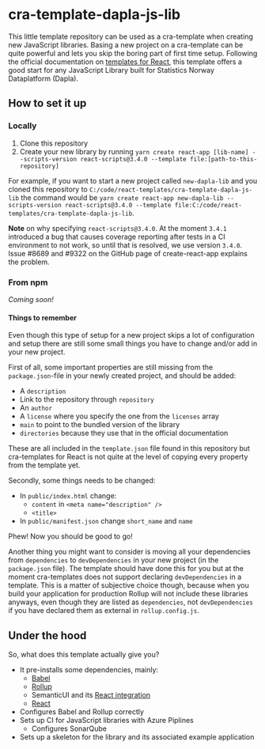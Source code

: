 # cra-template-dapla-js-lib

This little template repository can be used as a cra-template when creating new JavaScript libraries. Basing a new 
project on a cra-template can be quite powerful and lets you skip the boring part of first time setup. Following the 
official documentation on [templates for React](https://create-react-app.dev/docs/custom-templates/), this template 
offers a good start for any JavaScript Library built for Statistics Norway Dataplatform (Dapla).

## How to set it up
### Locally
1. Clone this repository
2. Create your new library by running 
`yarn create react-app [lib-name] --scripts-version react-scripts@3.4.0 --template file:[path-to-this-repository]`

For example, if you want to start a new project called `new-dapla-lib` and you cloned this repository to 
`C:/code/react-templates/cra-template-dapla-js-lib` the command would be
`yarn create react-app new-dapla-lib --scripts-version react-scripts@3.4.0 --template file:C:/code/react-templates/cra-template-dapla-js-lib`.

**Note** on why specifying `react-scripts@3.4.0`. At the moment `3.4.1` introduced a bug that causes coverage reporting 
after tests in a CI environment to not work, so until that is resolved, we use version `3.4.0`. Issue #8689 and #9322
on the GitHub page of create-react-app explains the problem.

### From npm
_Coming soon!_

#### Things to remember
Even though this type of setup for a new project skips a lot of configuration and setup there are still some small 
things you have to change and/or add in your new project. 

First of all, some important properties are still missing from the `package.json`-file in your newly created project, 
and should be added:
* A `description`
* Link to the repository through `repository`
* An `author`
* A `license` where you specify the one from the `licenses` array
* `main` to point to the bundled version of the library
* `directories` because they use that in the official documentation

These are all included in the `template.json` file found in this repository but cra-templates for React is not quite
at the level of copying every property from the template yet.

Secondly, some things needs to be changed:
* In `public/index.html` change:
    * `content` in `<meta name="description" />`
    * `<title>`
* In `public/manifest.json` change `short_name` and `name`

Phew! Now you should be good to go!

Another thing you might want to consider is moving all your dependencies from `dependencies` to
`devDependencies` in your new project (in the `package.json` file). The template should have done this for you but at 
the moment cra-templates does not support declaring `devDependencies` in a template. This is a matter of subjective
choice though, because when you build your application for production Rollup will not include these libraries anyways,
even though they are listed as `dependencies`, not `devDependencies` if you have declared them as external in 
`rollup.config.js`.

## Under the hood
So, what does this template actually give you? 
* It pre-installs some dependencies, mainly:
    * [Babel](https://github.com/babel/babel)
    * [Rollup](https://github.com/rollup/rollup)
    * SemanticUI and its [React integration](https://react.semantic-ui.com/)
    * [React](https://create-react-app.dev/docs/getting-started)
* Configures Babel and Rollup correctly
* Sets up CI for JavaScript libraries with Azure Piplines
    * Configures SonarQube
* Sets up a skeleton for the library and its associated example application
